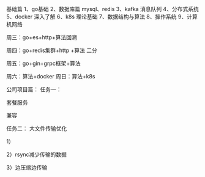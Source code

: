 
基础篇
1、go基础
2、数据库篇 mysql、redis
3、kafka 消息队列
4、分布式系统
5、docker 深入了解
6、k8s 理论基础
7、数据结构与算法
8、操作系统
9、计算机网络




周三：go+es+http+算法回溯 

周四：go+redis集群+http +算法 二分

周五：go+gin+grpc框架+算法

周六：算法+docker 
周日：算法+k8s 



公司项目篇：
任务一：

套餐服务

兼容

任务二：
大文件传输优化

1）  

2）rsync减少传输的数据

3）边压缩边传输

